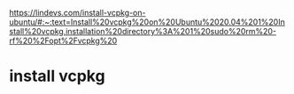 https://lindevs.com/install-vcpkg-on-ubuntu/#:~:text=Install%20vcpkg%20on%20Ubuntu%2020.04%201%20Install%20vcpkg,installation%20directory%3A%201%20sudo%20rm%20-rf%20%2Fopt%2Fvcpkg%20

# install vcpkg